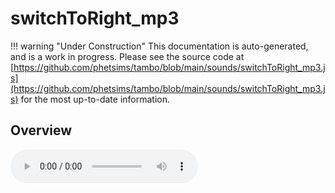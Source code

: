 # switchToRight_mp3

!!! warning "Under Construction"
    This documentation is auto-generated, and is a work in progress. Please see the source code at
    [https://github.com/phetsims/tambo/blob/main/sounds/switchToRight_mp3.js](https://github.com/phetsims/tambo/blob/main/sounds/switchToRight_mp3.js) for the most up-to-date information.

## Overview


<audio controls id="doc-audio">
<script type="module">
import { switchToRight_mp3 } from '/lib/scenerystack.esm.min.js';
import { audioBufferToURL } from '/js/audioBufferToURL.js';

switchToRight_mp3.audioBufferProperty.lazyLink( async audioBuffer => {
  document.querySelector( '#doc-audio' ).src = await audioBufferToURL( audioBuffer );
} );
</script>



## Source Code

See the source for [switchToRight_mp3.js](https://github.com/phetsims/tambo/blob/main/sounds/switchToRight_mp3.js) in the [tambo](https://github.com/phetsims/tambo) repository.
